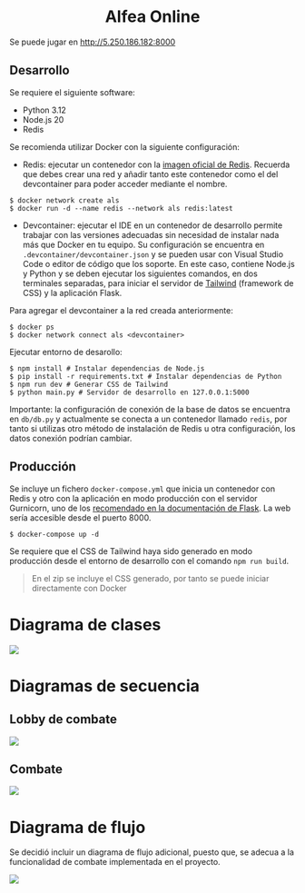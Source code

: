<h1 style="text-align:center;">Alfea Online</h1>



Se puede jugar en http://5.250.186.182:8000

## Desarrollo

Se requiere el siguiente software:

- Python 3.12
- Node.js 20
- Redis

Se recomienda utilizar Docker con la siguiente configuración:

- Redis: ejecutar un contenedor con la [imagen oficial de Redis](https://hub.docker.com/_/redis). Recuerda que debes crear una red y añadir tanto este contenedor como el del devcontainer para poder acceder mediante el nombre.

```shell
$ docker network create als
$ docker run -d --name redis --network als redis:latest
```

- Devcontainer: ejecutar el IDE en un contenedor de desarrollo permite trabajar con las versiones adecuadas sin necesidad de instalar nada más que Docker en tu equipo. Su configuración se encuentra en `.devcontainer/devcontainer.json` y se pueden usar con Visual Studio Code o editor de código que los soporte. En este caso, contiene Node.js y Python y se deben ejecutar los siguientes comandos, en dos terminales separadas, para iniciar el servidor de [Tailwind](https://tailwindcss.com/) (framework de CSS) y la aplicación Flask.

Para agregar el devcontainer a la red creada anteriormente:
```shell
$ docker ps
$ docker network connect als <devcontainer>
```

Ejecutar entorno de desarollo:

```shell
$ npm install # Instalar dependencias de Node.js
$ pip install -r requirements.txt # Instalar dependencias de Python
$ npm run dev # Generar CSS de Tailwind
$ python main.py # Servidor de desarrollo en 127.0.0.1:5000
```

Importante: la configuración de conexión de la base de datos se encuentra en `db/db.py` y actualmente se conecta a un contenedor llamado `redis`, por tanto si utilizas otro método de instalación de Redis u otra configuración, los datos conexión podrían cambiar.

## Producción

Se incluye un fichero  `docker-compose.yml` que inicia un contenedor con Redis y otro con la aplicación en modo producción con el servidor Gurnicorn, uno de los [recomendado en la documentación de Flask](https://flask.palletsprojects.com/en/3.0.x/deploying/). La web sería accesible desde el puerto 8000.

```shell
$ docker-compose up -d
```

Se requiere que el CSS de Tailwind haya sido generado en modo producción desde el entorno de desarrollo con el comando `npm run build`.

> En el zip se incluye el CSS generado, por tanto se puede iniciar directamente con Docker

# Diagrama de clases

![](docs/diagrama-clases.svg)



# Diagramas de secuencia

## Lobby de combate

![](docs/diagrama-secuencia-lobby-raid.svg)

## Combate

![](docs/diagrama-secuencia-combate.svg)

# Diagrama de flujo

Se decidió incluir un diagrama de flujo adicional, puesto que, se adecua a la funcionalidad de combate implementada en el proyecto.

![](docs/diagrama-flujo-combate.svg)